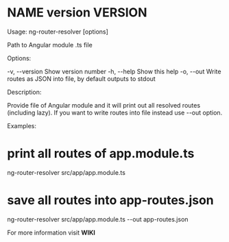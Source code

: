 __NAME__ version __VERSION__
==================================

Usage: ng-router-resolver [options] <module-file>

<module-files>      Path to Angular module .ts file

Options:

-v, --version     Show version number
-h, --help        Show this help
-o, --out         Write routes as JSON into file, by default outputs to stdout

Description:

Provide file of Angular module and it will print out all resolved routes (including lazy).
If you want to write routes into file instead use --out option.

Examples:

# print all routes of app.module.ts
ng-router-resolver src/app/app.module.ts

# save all routes into app-routes.json
ng-router-resolver src/app/app.module.ts --out app-routes.json

For more information visit __WIKI__
